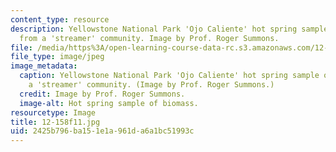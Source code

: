 ```yaml
---
content_type: resource
description: Yellowstone National Park 'Ojo Caliente' hot spring sample of biomass
  from a 'streamer' community. Image by Prof. Roger Summons.
file: /media/https%3A/open-learning-course-data-rc.s3.amazonaws.com/12-158-molecular-biogeochemistry-fall-2011/2425b796ba151e1a961da6a1bc51993c_12-158f11.jpg
file_type: image/jpeg
image_metadata:
  caption: Yellowstone National Park 'Ojo Caliente' hot spring sample of biomass from
    a 'streamer' community. (Image by Prof. Roger Summons.)
  credit: Image by Prof. Roger Summons.
  image-alt: Hot spring sample of biomass.
resourcetype: Image
title: 12-158f11.jpg
uid: 2425b796-ba15-1e1a-961d-a6a1bc51993c
---
```

